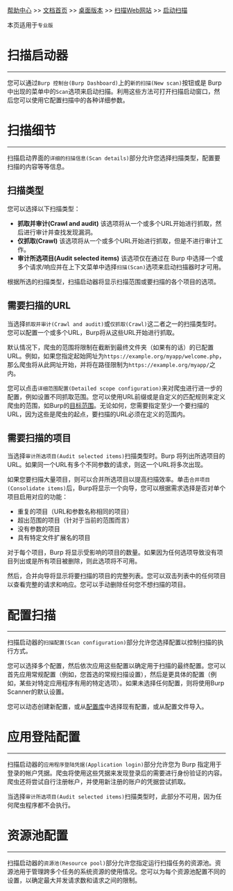 [帮助中心](https://support.portswigger.net/) >> [文档首页](../../index.md) >> [桌面版本](../index.md) >> [扫描Web网站](index.md) >> [启动扫描](scan-launcher.md)

本页适用于`专业版`

# 扫描启动器

--------------

您可以通过`Burp 控制台(Burp Dashboard)`上的`新的扫描(New scan)`按钮或是 Burp 中出现的菜单中的`Scan`选项来启动扫描。利用这些方法可打开扫描启动窗口，然后您可以使用它配置扫描中的各种详细参数。

# 扫描细节

--------------

扫描启动界面的`详细的扫描信息(Scan details)`部分允许您选择扫描类型，配置要扫描的内容等等信息。

## 扫描类型

您可以选择以下扫描类型：

* **抓取并审计(Crawl and audit)** 该选项将从一个或多个URL开始进行抓取，然后进行审计并查找发现漏洞。
* **仅抓取(Crawl)** 该选项将从一个或多个URL开始进行抓取，但是不进行审计工作。
* **审计所选项目(Audit selected items)** 该选项仅在通过在 Burp 中选择一个或多个请求/响应并在上下文菜单中选择`扫描(Scan)`选项来启动扫描器时才可用。

根据所选的扫描类型，扫描启动器将显示扫描范围或要扫描的各个项目的选项。

## 需要扫描的URL

当选择`抓取并审计(Crawl and audit)`或`仅抓取(Crawl)`这二者之一的扫描类型时。您可以配置一个或多个URL，Burp将从这些URL开始进行抓取。

默认情况下，爬虫的范围将限制在截断到最终文件夹（如果有的话）的已配置URL。例如，如果您指定起始网址为`https://example.org/myapp/welcome.php`，那么爬虫将从此网址开始，并将在路径限制为`https://example.org/myapp/`之内。

您可以点击`详细范围配置(Detailed scope configuration)`来对爬虫进行进一步的配置，例如设置不同抓取范围。您可以使用URL前缀或是自定义的匹配规则来定义爬虫的范围，如Burp的[目标范围](../tools/target/scope.html)。无论如何，您需要指定至少一个要扫描的URL，因为这些是爬虫的起点，要扫描的URL必须在定义的范围内。

## 需要扫描的项目

当选择`审计所选项目(Audit selected items)`扫描类型时。Burp 将列出所选项目的URL。如果同一个URL有多个不同参数的请求，则这一个URL将多次出现。

如果您要扫描大量项目，则可以合并所选项目以提高扫描效率。单击`合并项目(Consolidate items)`后，Burp将显示一个向导，您可以根据需求选择是否对单个项目启用对应的功能：

* 重复的项目（URL和参数名称相同的项目）
* 超出范围的项目（针对于当前的范围而言）
* 没有参数的项目
* 具有特定文件扩展名的项目

对于每个项目，Burp 将显示受影响的项目的数量。如果因为任何选项导致没有项目列出或是所有项目被删除，则此选项将不可用。

然后，合并向导将显示将要扫描的项目的完整列表。您可以双击列表中的任何项目以查看完整的请求和响应。您可以手动删除任何您不想扫描的项目。

# 配置扫描

--------------

扫描启动器的`扫描配置(Scan configuration)`部分允许您选择配置以控制扫描的执行方式。

您可以选择多个配置，然后依次应用这些配置以确定用于扫描的最终配置。您可以首先应用常规配置（例如，您首选的常规扫描设置），然后是更具体的配置（例如，某些对特定应用程序有用的特定选项）。如果未选择任何配置，则将使用Burp Scanner的默认设置。

您可以动态创建新配置，或从[配置库](../getting-started/configuration.md#配置库)中选择现有配置，或从配置文件导入。

# 应用登陆配置

--------------

扫描启动器的`应用程序登陆凭据(Application login)`部分允许您为 Burp 指定用于登录的帐户凭据。爬虫将使用这些凭据来发现登录后的需要进行身份验证的内容。爬虫还将尝试自行注册帐户，并使用新注册的账户的凭据尝试抓取。

当选择`审计所选项目(Audit selected items)`扫描类型时，此部分不可用，因为任何爬虫程序都不会执行。

# 资源池配置

--------------

扫描启动器的`资源池(Resource pool)`部分允许您指定运行扫描任务的资源池。资源池用于管理跨多个任务的系统资源的使用情况。您可以为每个资源池配置不同的设置，以确定最大并发请求数和请求之间的限制。